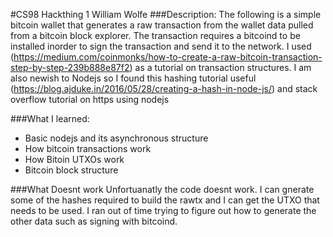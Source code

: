 #CS98 Hackthing 1 William Wolfe
###Description:
The following is a simple bitcoin wallet that generates a raw transaction from the wallet data pulled from a bitcoin block explorer. 
The transaction requires a bitcoind to be installed inorder to sign the transaction and send it to the network. 
I used (https://medium.com/coinmonks/how-to-create-a-raw-bitcoin-transaction-step-by-step-239b888e87f2) as a tutorial on transaction structures.
I am also newish to Nodejs so I found this hashing tutorial useful (https://blog.ajduke.in/2016/05/28/creating-a-hash-in-node-js/) and stack overflow tutorial on https using nodejs

###What I learned:
- Basic nodejs and its asynchronous structure
- How bitcoin transactions work
- How Bitoin UTXOs work
- Bitcoin block structure

###What Doesnt work
Unfortuanatly the code doesnt work. I can gnerate some of the hashes required to build the rawtx and I can get the UTXO that needs to be used. 
I ran out of time trying to figure out how to generate the other data such as signing with bitcoind. 


